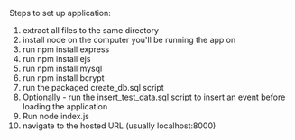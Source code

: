 Steps to set up application:

1) extract all files to the same directory
2) install node on the computer you'll be running the app on
3) run npm install express
4) run npm install ejs
5) run npm install mysql
6) run npm install bcrypt
7) run the packaged create_db.sql script
8) Optionally - run the insert_test_data.sql script to insert an event before loading the application
9) Run node index.js
8) navigate to the hosted URL (usually localhost:8000) 